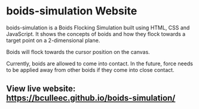 # boids-simulation Website

boids-simulation is a Boids Flocking Simulation built using HTML, CSS and JavaScript. It shows the concepts of boids and how they flock towards a target point on a 2-dimensional plane. 

Boids will flock towards the cursor position on the canvas.

Currently, boids are allowed to come into contact. In the future, force needs to be applied away from other boids if they come into close contact. 

## View live website: https://bculleec.github.io/boids-simulation/
